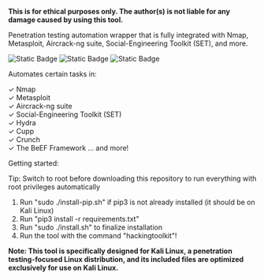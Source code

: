 **This is for ethical purposes only. The author(s) is not liable for any damage caused by using this tool.**

Penetration testing automation wrapper that is fully integrated with Nmap, Metasploit, Aircrack-ng suite, Social-Engineering Toolkit (SET), and more.  

<img alt="Static Badge" src="https://img.shields.io/badge/STATUS%3A-v1.2-blue?style=plastic">              

<img alt="Static Badge" src="https://img.shields.io/badge/Beginner_friendly-green?style=plastic">            
<img alt="Static Badge" src="https://img.shields.io/badge/Step--by--step_options_to_streamline_the_hacking_process-orange?style=plastic">        

Automates certain tasks in: 

✓ Nmap     
✓ Metasploit      
✓ Aircrack-ng suite    
✓ Social-Engineering Toolkit (SET)      
✓ Hydra      
✓ Cupp     
✓ Crunch     
✓ The BeEF Framework ... and more!



Getting started:

Tip: Switch to root before downloading this repository to run everything with root privileges automatically

1. Run "sudo ./install-pip.sh" if pip3 is not already installed (it should be on Kali Linux)    
2. Run "pip3 install -r requirements.txt"   
3. Run "sudo ./install.sh" to finalize installation   
4. Run the tool with the command "hackingtoolkit"!   

**Note: This tool is specifically designed for Kali Linux, a penetration testing-focused Linux distribution, and its included files are optimized exclusively for use on Kali Linux.**
